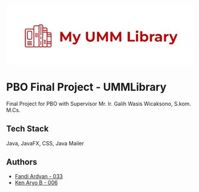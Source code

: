 ![Logo](https://github.com/FFF9ep/Project-Tubes-Java-S2/blob/main/src/main/java/org/example/com/main/img/LOGO.png?raw=true)

# PBO Final Project - UMMLibrary

Final Project for PBO with Supervisor Mr. Ir. Galih Wasis Wicaksono, S.kom. M.Cs.

## Tech Stack

Java, JavaFX, CSS, Java Mailer

## Authors

- [Fandi Ardyan - 033](https://github.com/FFF9ep)
- [Ken Aryo B - 006](https://github.com/Beam742)
